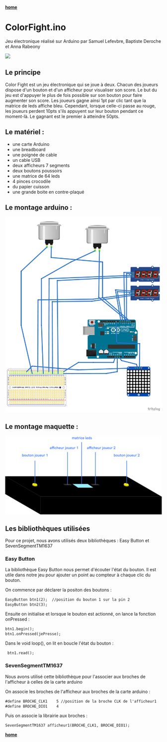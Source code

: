 [**home**](../README.md)

# ColorFight.ino
Jeu électronique réalisé sur Arduino par Samuel Lefevbre, Baptiste Deroche et Anna Rabeony 

![](colorfight.gif)

## Le principe
Color Fight est un jeu électronique qui se joue à deux. Chacun des joueurs dispose d'un bouton et d'un afficheur pour visualiser son score. Le but du jeu est d'appuyer le plus de fois possible sur son bouton pour faire augmenter son score. Les joueurs gagne ainsi 1pt par clic tant que la matrice de leds affiche bleu. Cependant, lorsque celle-ci passe au rouge, les joueurs perdent 10pts s'ils appuyent sur leur bouton pendant ce moment-là. Le gagnant est le premier à atteindre 50pts.

## Le matériel :
- une carte Arduino
- une breadboard
- une poignée de cable
- un cable USB
- deux afficheurs 7 segments
- deux boutons poussoirs
- une matrice de 64 leds
- 4 pinces crocodile
- du papier cuisson
- une grande boite en contre-plaqué

## Le montage arduino :

![](circuit.png)


## Le montage maquette :

![](box.png)


## Les bibliothèques utilisées
Pour ce projet, nous avons utilisés deux bibliothèques : Easy Button et SevenSegmentTM1637

### Easy Button
La bibliothèque Easy Button nous permet d'écouter l'état du bouton. Il est utile dans notre jeu pour ajouter un point au compteur à chaque clic du bouton.

On commence par déclarer la positon des boutons :
```
EasyButton btn1(2);  //position du bouton 1 sur la pin 2
EasyButton btn2(3);
```

Ensuite on initialise et lorsque le bouton est actionné, on lance la fonction onPressed :
```
btn1.begin();
btn1.onPressed(jePresse);
```

Dans le void loop(), on lit en boucle l'état du bouton :
````
 btn1.read();
 ````

### SevenSegmentTM1637
Nous avons utilisé cette bibliothèque pour l'associer aux broches de l'afficheur à celles de la carte arduino

On associe les broches de l'afficheur aux broches de la carte arduino :
```
#define BROCHE_CLK1    5 //position de la broche CLK de l'afficheur1
#define BROCHE_DIO1    4
```

Puis on associe la librairie aux broches :
```
SevenSegmentTM1637 afficheur1(BROCHE_CLK1, BROCHE_DIO1);
```


[**home**](../README.md)